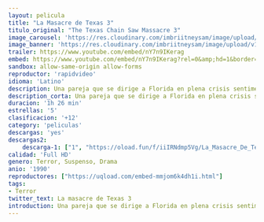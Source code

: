 ```yaml
---
layout: pelicula
title: "La Masacre de Texas 3"
titulo_original: "The Texas Chain Saw Massacre 3"
image_carousel: 'https://res.cloudinary.com/imbriitneysam/image/upload/v1546112834/texas3-poster-min.jpg'
image_banner: 'https://res.cloudinary.com/imbriitneysam/image/upload/v1546112835/texas3-banner-min.jpg'
trailer: https://www.youtube.com/embed/nY7n9IKerag
embed: https://www.youtube.com/embed/nY7n9IKerag?rel=0&amp;hd=1&border=0&wmode=opaque&enablejsapi=1&modestbranding=1&controls=1&showinfo=1
sandbox: allow-same-origin allow-forms
reproductor: 'rapidvideo'
idioma: 'Latino'
description: Una pareja que se dirige a Florida en plena crisis sentimental se detiene en una gasolinera en mitad del desierto de Texas para repostar gasolina. Allí son acosados por el encargado que, iracundo al ser despreciado por la chica y refrenado por su compañero, ataca con una escopeta a la pareja que milagrosamente consigue huir. En el camino se cruzarán con el temible Leatherface y su moto sierra eléctrica pero nuevamente lograrán escapar, esta vez, por un excursionista armado con un fusil. La familia de caníbales no descansará hasta que estos tres pasen por su parrilla y conseguir su cena
description_corta: Una pareja que se dirige a Florida en plena crisis sentimental se detiene en una gasolinera en mitad del desierto de Texas para repostar gasolina. Allí son acosados por el encargado que, iracundo al ser despreciado por la chica y...
duracion: '1h 26 min'
estrellas: '5'
clasificacion: '+12'
category: 'peliculas'
descargas: 'yes'
descargas2:
    descarga-1: ["1", "https://oload.fun/f/iiIRNdmp5Vg/La_Masacre_De_Texas_3_%281990%29_Brrip.720.cast.mp4", "https://www.google.com/s2/favicons?domain=openload.co","OpenLoad","https://res.cloudinary.com/imbriitneysam/image/upload/v1541473684/mexico.png", "Latino", "Full HD"]
calidad: 'Full HD'
genero: Terror, Suspenso, Drama
anio: '1990'
reproductores: ["https://uqload.com/embed-mmjom6k4dh1i.html"]
tags:
- Terror
twitter_text: La masacre de Texas 3
introduction: Una pareja que se dirige a Florida en plena crisis sentimental se detiene en una gasolinera en mitad del desierto de Texas para repostar gasolina. Allí son acosados por el encargado que, iracundo al ser despreciado por la chica y...
---
```



 







